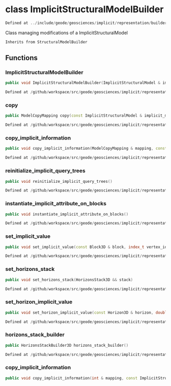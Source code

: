# class ImplicitStructuralModelBuilder

```cpp
Defined at ../include/geode/geosciences/implicit/representation/builder/implicit_structural_model_builder.h#43
```

 Class managing modifications of a ImplicitStructuralModel



```cpp
Inherits from StructuralModelBuilder
```



## Functions

### ImplicitStructuralModelBuilder

```cpp
public void ImplicitStructuralModelBuilder(ImplicitStructuralModel & implicit_model)
```

```cpp
Defined at /github/workspace/src/geode/geosciences/implicit/representation/builder/implicit_structural_model_builder.cpp#37
```

### copy

```cpp
public ModelCopyMapping copy(const ImplicitStructuralModel & implicit_model)
```

```cpp
Defined at /github/workspace/src/geode/geosciences/implicit/representation/builder/implicit_structural_model_builder.cpp#44
```

### copy_implicit_information

```cpp
public void copy_implicit_information(ModelCopyMapping & mapping, const ImplicitStructuralModel & other_model)
```

```cpp
Defined at /github/workspace/src/geode/geosciences/implicit/representation/builder/implicit_structural_model_builder.cpp#53
```

### reinitialize_implicit_query_trees

```cpp
public void reinitialize_implicit_query_trees()
```

```cpp
Defined at /github/workspace/src/geode/geosciences/implicit/representation/builder/implicit_structural_model_builder.cpp#75
```

### instantiate_implicit_attribute_on_blocks

```cpp
public void instantiate_implicit_attribute_on_blocks()
```

```cpp
Defined at /github/workspace/src/geode/geosciences/implicit/representation/builder/implicit_structural_model_builder.cpp#80
```

### set_implicit_value

```cpp
public void set_implicit_value(const Block3D & block, index_t vertex_id, double value)
```

```cpp
Defined at /github/workspace/src/geode/geosciences/implicit/representation/builder/implicit_structural_model_builder.cpp#86
```

### set_horizons_stack

```cpp
public void set_horizons_stack(HorizonsStack3D && stack)
```

```cpp
Defined at /github/workspace/src/geode/geosciences/implicit/representation/builder/implicit_structural_model_builder.cpp#92
```

### set_horizon_implicit_value

```cpp
public void set_horizon_implicit_value(const Horizon3D & horizon, double isovalue)
```

```cpp
Defined at /github/workspace/src/geode/geosciences/implicit/representation/builder/implicit_structural_model_builder.cpp#98
```

### horizons_stack_builder

```cpp
public HorizonsStackBuilder3D horizons_stack_builder()
```

```cpp
Defined at /github/workspace/src/geode/geosciences/implicit/representation/builder/implicit_structural_model_builder.cpp#104
```

### copy_implicit_information

```cpp
public void copy_implicit_information(int & mapping, const ImplicitStructuralModel & other_model)
```



